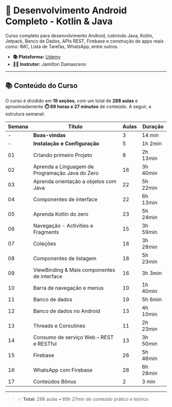 # 📱 Desenvolvimento Android Completo - Kotlin & Java

Curso completo para desenvolvimento Android, cobrindo Java, Kotlin, Jetpack, Banco de Dados, APIs REST, Firebase e construção de apps reais como: IMC, Lista de Tarefas, WhatsApp, entre outros.

- **📚 Plataforma:** [Udemy](https://www.udemy.com/course/desenvolvimento-android-completo)  
- **👨‍🏫 Instrutor:** Jamilton Damasceno  

---

## 📚 Conteúdo do Curso

O curso é dividido em **19 seções**, com um total de **288 aulas** e aproximadamente **⏱️ 69 horas e 27 minutos** de conteúdo. A seguir, a estrutura semanal:

| Semana | Título                                                                 | Aulas | Duração  |
|--------|------------------------------------------------------------------------|--------|----------|
| -      | **Boas-vindas**                                                        | 3      | 14 min   |
| -      | **Instalação e Configuração**                                          | 5      | 1h 2min  |
| 01     | Criando primeiro Projeto                                               | 8      | 2h 13min |
| 02     | Aprenda a Linguagem de Programação Java do Zero                        | 16     | 3h 40min |
| 03     | Aprenda orientação a objetos com Java                                  | 22     | 5h 22min |
| 04     | Componentes de interface                                               | 22     | 6h 13min |
| 05     | Aprenda Kotlin do zero                                                 | 23     | 5h 24min |
| 06     | Navegação - Activities e Fragments                                     | 15     | 3h 59min |
| 07     | Coleções                                                               | 18     | 3h 28min |
| 08     | Componentes de listagem                                                | 18     | 5h 23min |
| 09     | ViewBinding & Mais componentes de interface                            | 16     | 3h 3min  |
| 10     | Barra de navegação e menus                                             | 10     | 1h 40min |
| 11     | Banco de dados                                                         | 19     | 5h 6min  |
| 12     | Banco de dados no Android                                              | 13     | 4h 10min |
| 13     | Threads e Coroutines                                                   | 11     | 2h 23min |
| 14     | Consumo de serviço Web – REST e RESTful                                | 13     | 3h 50min |
| 15     | Firebase                                                               | 26     | 5h 46min |
| 16     | WhatsApp com Firebase                                                  | 28     | 6h 28min |
| 17     | Conteúdos Bônus                                                        | 2      | 3 min    |

---

> ✅ **Total:** 288 aulas • 69h 27min de conteúdo prático e teórico
